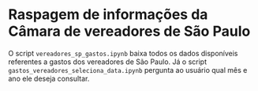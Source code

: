 <h1>Raspagem de informações da Câmara de vereadores de São Paulo</h1>

O script <code>vereadores_sp_gastos.ipynb</code> baixa todos os dados disponíveis referentes a gastos dos vereadores de São Paulo. Já o script <code>gastos_vereadores_seleciona_data.ipynb</code> pergunta ao usuário qual mês e ano ele deseja consultar.
